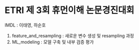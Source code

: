 # ETRI 제 3회 휴먼이해 논문경진대회
IMDL : 이태영, 하순호
1. feature_and_resampling : 새로운 변수 생성 및 resampling 과정
2. ML_modeling : 모델 구축 및 내부 검증 평가

